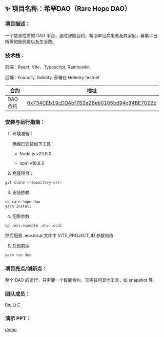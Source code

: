 ## ✨ 项目名称：希罕DAO（Rare Hope DAO）

### 项目描述：

一个慈善性质的 DAO 平台，通过智能合约，帮助罕见病患者及其家庭，募集平日所需的医药费以及生活费。

### 技术栈：

前端：React, Vite，Typescript, Rainbowkit

后端：Foundry, Solidity, 部署在 Holesky testnet

| 合约     | 地址                                                                                                                               |
| -------- | ---------------------------------------------------------------------------------------------------------------------------------- |
| DAO 合约 | [0x734CEb19cDDAbf7B2e28eb0105bd94c34BE7022b](https://holesky.etherscan.io/address/0x734CEb19cDDAbf7B2e28eb0105bd94c34BE7022b#code) |

### 安装与运行指南：

1. 环境准备：

   确保已安装如下工具：

   - Node.js v23.9.0

   - npm v10.9.2

2. 克隆项目：

```bash
git clone <repository-url>
```

3. 安装依赖

```bash
cd rare-hope-dao
yarn install
```

4. 配置参数

```bash
cp .env.example .env.local
```

然后配置 .env.local 文件中 VITE_PROJECT_ID 参数的值

5. 启动前端

```bash
yarn run dev
```

### 项目亮点/创新点：

整个 DAO 的运行，只需要一个智能合约，无需任何其他工具，如 snapshot 等。

### 团队成员：

[Ric Li C](https://x.com/RicBuidler)

### 演示 PPT：

[demo](public/demo.pptx)
